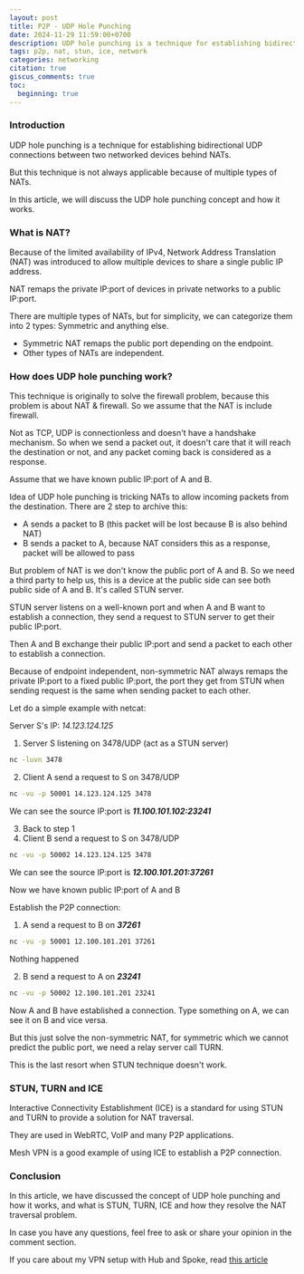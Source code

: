 ```yaml
---
layout: post
title: P2P - UDP Hole Punching
date: 2024-11-29 11:59:00+0700
description: UDP hole punching is a technique for establishing bidirectional UDP connections between two networked devices behind NATs.
tags: p2p, nat, stun, ice, network
categories: networking
citation: true
giscus_comments: true
toc:
  beginning: true
---
```


### Introduction

UDP hole punching is a technique for establishing bidirectional UDP connections between two networked devices behind NATs.

But this technique is not always applicable because of multiple types of NATs.

In this article, we will discuss the UDP hole punching concept and how it works.

### What is NAT?

Because of the limited availability of IPv4, Network Address Translation (NAT) was introduced to allow multiple devices to share a single public IP address.

NAT remaps the private IP:port of devices in private networks to a public IP:port.

There are multiple types of NATs, but for simplicity, we can categorize them into 2 types: Symmetric and anything else.

- Symmetric NAT remaps the public port depending on the endpoint.
- Other types of NATs are independent.

### How does UDP hole punching work?

This technique is originally to solve the firewall problem, because this problem is about NAT & firewall. So we assume that the NAT is include firewall.

Not as TCP, UDP is connectionless and doesn't have a handshake mechanism. So when we send a packet out, it doesn't care that it will reach the destination or not, and any packet coming back is considered as a response.

Assume that we have known public IP:port of A and B.

Idea of UDP hole punching is tricking NATs to allow incoming packets from the destination. There are 2 step to archive this:

- A sends a packet to B (this packet will be lost because B is also behind NAT)
- B sends a packet to A, because NAT considers this as a response, packet will be allowed to pass

But problem of NAT is we don't know the public port of A and B. So we need a third party to help us, this is a device at the public side can see both public side of A and B. It's called STUN server.

STUN server listens on a well-known port and when A and B want to establish a connection, they send a request to STUN server to get their public IP:port.

Then A and B exchange their public IP:port and send a packet to each other to establish a connection.

Because of endpoint independent, non-symmetric NAT always remaps the private IP:port to a fixed public IP:port, the port they get from STUN when sending request is the same when sending packet to each other.

Let do a simple example with netcat:

Server S's IP: _14.123.124.125_

1. Server S listening on 3478/UDP (act as a STUN server)

```sh
nc -luvn 3478
```

2. Client A send a request to S on 3478/UDP

```sh
nc -vu -p 50001 14.123.124.125 3478
```

We can see the source IP:port is **_11.100.101.102:23241_**

3. Back to step 1
4. Client B send a request to S on 3478/UDP

```sh
nc -vu -p 50002 14.123.124.125 3478
```

We can see the source IP:port is **_12.100.101.201:37261_**

Now we have known public IP:port of A and B

Establish the P2P connection:

1. A send a request to B on **_37261_**

```sh
nc -vu -p 50001 12.100.101.201 37261
```

Nothing happened

2. B send a request to A on **_23241_**

```sh
nc -vu -p 50002 12.100.101.201 23241
```

Now A and B have established a connection. Type something on A, we can see it on B and vice versa.

But this just solve the non-symmetric NAT, for symmetric which we cannot predict the public port, we need a relay server call TURN.

This is the last resort when STUN technique doesn't work.

### STUN, TURN and ICE

Interactive Connectivity Establishment (ICE) is a standard for using STUN and TURN to provide a solution for NAT traversal.

They are used in WebRTC, VoIP and many P2P applications.

Mesh VPN is a good example of using ICE to establish a P2P connection.

### Conclusion

In this article, we have discussed the concept of UDP hole punching and how it works, and what is STUN, TURN, ICE and how they resolve the NAT traversal problem.

In case you have any questions, feel free to ask or share your opinion in the comment section.

If you care about my VPN setup with Hub and Spoke, read [this article](/blog/2024/hub-spoke-vpn/)
